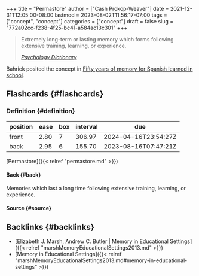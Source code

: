 +++
title = "Permastore"
author = ["Cash Prokop-Weaver"]
date = 2021-12-31T12:05:00-08:00
lastmod = 2023-08-02T11:56:17-07:00
tags = ["concept", "concept"]
categories = ["concept"]
draft = false
slug = "772a02cc-f238-4f25-bc41-a584ac13c301"
+++

> Extremely long-term or lasting memory which forms following extensive training, learning, or experience.
>
> _[Psychology Dictionary](https://psychologydictionary.org/permastore/)_

Bahrick posited the concept in [Fifty years of memory for Spanish learned in school](10.1037/0096-3445.113.1.1).


## Flashcards {#flashcards}


### Definition {#definition}

| position | ease | box | interval | due                  |
|----------|------|-----|----------|----------------------|
| front    | 2.80 | 7   | 306.97   | 2024-04-16T23:54:27Z |
| back     | 2.95 | 6   | 155.70   | 2023-08-16T07:47:21Z |

[Permastore]({{< relref "permastore.md" >}})


#### Back {#back}

Memories which last a long time following extensive training, learning, or experience.


#### Source {#source}


## Backlinks {#backlinks}

-   [Elizabeth J. Marsh, Andrew C. Butler | Memory in Educational Settings]({{< relref "marshMemoryEducationalSettings2013.md" >}})
-   [Memory in Educational Settings]({{< relref "marshMemoryEducationalSettings2013.md#memory-in-educational-settings" >}})
